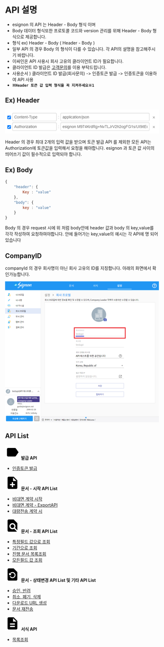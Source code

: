 # API 설명

* esignon 의 API 는 Header - Body 형식 이며 
* Body 데이터 형식또한 프로토콜 코드와 version 관리를 위해 Header - Body 형식으로 제공합니다.
* 형식 ex\) Header - Body \( Header - Body \)
* 일부 API 의 경우 Body 의 형식이 다를 수 있습니다. 각 API의 설명을 참고해주시기 바랍니다.
* 이싸인온 API 사용시 회사 고유의 클라이언트 ID가 필요합니다.  
* 클라이언트 ID 발급은 [고객문의](https://esignon.net/customer/)를 이용 부탁드립니다.
* 사용순서 \) 클라이언트 ID 발급\(회사문의\) -&gt; 인증토큰 발급 -&gt; 인증토큰을 이용하여 API 사용
* **`※Header 토큰 값 입력 형식을 꼭 지켜주세요※1`**

## Ex\) Header

![](.gitbook/assets/head.png)

Header 의 경우 최대 2개의 입력 값을 받으며 토큰 발급 API 를 제외한 모든 API는 Authorization에 토큰값을 입력해서 요청을 해야합니다. esignon 과 토큰 값 사이의 띄어쓰기 값이 필수적으로 입력되야 합니다.

## Ex\) Body

```jsx
{
    "header": {
        Key : "value"
    },
    "body": {
        key : "value"
    }
}
```

Body 의 경우 request 시에 위 처럼 body안에 header 값과 body 의 key,value를 각각 작성하여 요청하여야합니다. 안에 들어가는 key,value의 예시는 각 API에 명 되어있습니다

## CompanyID 

companyId 의 경우 회사명이 아닌 회사 고유의 ID를 지칭합니다. 아래의 화면에서 확인가능합니다.

![](.gitbook/assets/compid.png)

## API List

![](.gitbook/assets/label_black_48x48.png) **발급 API**

* [인증토큰 발급 ](https://api.esignon.net/issued/token)

![](.gitbook/assets/note_add_black_48x48.png) **문서 - 시작 API List**

* [비대면 계약 시작](https://api.esignon.net/workflow/start/nonfacestart)
* [비대면 계약 - ExportAPI](https://api.esignon.net/workflow/start/exportapi)
* [대량전송 계약 시](https://api.esignon.net/workflow/start/bulkstart)

![](.gitbook/assets/find_in_page_black_48x48.png) **문서 - 조회 API List**

* [특정필드 값으로 조회](https://api.esignon.net/workflow/view/readbyfiled)
* [기간으로 조회](https://api.esignon.net/workflow/view/readbydate)
* [진행 문서 목록조회](https://api.esignon.net/workflow/view/readallworkflow)
* [모든필드 값 조회](https://api.esignon.net/workflow/view/searchall) 

![](.gitbook/assets/restore_page_black_48x48.png) **문서 - 상태변경 API List 및 기타 API List**

* [승인, 반려](https://api.esignon.net/workflow/modify/reject)
* [취소, 폐기, 삭제](https://api.esignon.net/workflow/modify/cancel)
* [다운로드 URL 생성](https://api.esignon.net/workflow/downloadurl)
* [문서 재전송](https://api.esignon.net/workflow/remind)

![](.gitbook/assets/description_black_48x48.png) **서식  API**

* [목록조회](https://api.esignon.net/template/readdocument)

